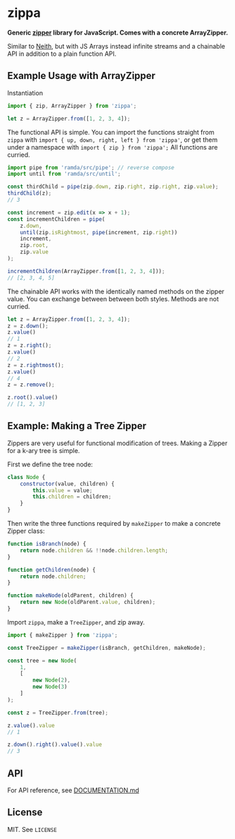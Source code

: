 zippa
==============

**Generic [zipper](https://en.wikipedia.org/wiki/Zipper_(data_structure)) library for JavaScript. Comes with a concrete ArrayZipper.**

Similar to [Neith](https://github.com/mattbierner/neith), but with JS Arrays instead infinite streams and a chainable API in addition to a plain function API.

## Example Usage with ArrayZipper

Instantiation
```javascript
import { zip, ArrayZipper } from 'zippa';

let z = ArrayZipper.from([1, 2, 3, 4]);
```

The functional API is simple. You can import the functions straight from `zippa` with `import { up, down, right, left } from 'zippa'`, or get them under a namespace with `import { zip } from 'zippa';` All functions are curried.

```javascript
import pipe from 'ramda/src/pipe'; // reverse compose
import until from 'ramda/src/until';

const thirdChild = pipe(zip.down, zip.right, zip.right, zip.value);
thirdChild(z);
// 3

const increment = zip.edit(x => x + 1);
const incrementChildren = pipe(
    z.down,
    until(zip.isRightmost, pipe(increment, zip.right))
    increment,
    zip.root,
    zip.value
);

incrementChildren(ArrayZipper.from([1, 2, 3, 4]));
// [2, 3, 4, 5]
```

The chainable API works with the identically named methods on the zipper value. You can exchange between between both styles. Methods are not curried.

```javascript
let z = ArrayZipper.from([1, 2, 3, 4]);
z = z.down();
z.value()
// 1
z = z.right();
z.value()
// 2
z = z.rightmost();
z.value()
// 4
z = z.remove();

z.root().value()
// [1, 2, 3]
```

## Example: Making a Tree Zipper

Zippers are very useful for functional modification of trees. Making a Zipper for a k-ary tree is simple.

First we define the tree node:

```javascript
class Node {
    constructor(value, children) {
        this.value = value;
        this.children = children;
    }
}
```

Then write the three functions required by `makeZipper` to make a concrete Zipper class:

```javascript
function isBranch(node) {
    return node.children && !!node.children.length;
}

function getChildren(node) {
    return node.children;
}

function makeNode(oldParent, children) {
    return new Node(oldParent.value, children);
}
```

Import `zippa`, make a `TreeZipper`, and zip away.

```javascript
import { makeZipper } from 'zippa';

const TreeZipper = makeZipper(isBranch, getChildren, makeNode);

const tree = new Node(
    1,
    [
        new Node(2),
        new Node(3)
    ]
);

const z = TreeZipper.from(tree);

z.value().value
// 1

z.down().right().value().value
// 3
```

## API

For API reference, see [DOCUMENTATION.md](DOCUMENTATION.md)

## License

MIT. See `LICENSE`
